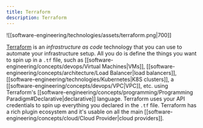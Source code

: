 ```yaml
---
title: Terraform
description: Terraform
---
```


![[software-engineering/technologies/assets/terraform.png|700]]

[Terraform](https://www.terraform.io/) is an *infrastructure as code* technology that you can use to automate your infrastructure setup. All you do is define the things you want to spin up in a `.tf` file, such as [[software-engineering/concepts/devops/Virtual Machines|VMs]], [[software-engineering/concepts/architecture/Load Balancer|load balancers]], [[software-engineering/technologies/Kubernetes|K8S clusters]], a [[software-engineering/concepts/devops/VPC|VPC]], etc. using Terraform's [[software-engineering/concepts/programming/Programming Paradigm#Declarative|declarative]] language. Terraform uses your API credentials to spin up everything you declared in the `.tf` file. Terraform has a rich plugin ecosystem and it's usable on all the main [[software-engineering/concepts/cloud/Cloud Provider|cloud providers]].
